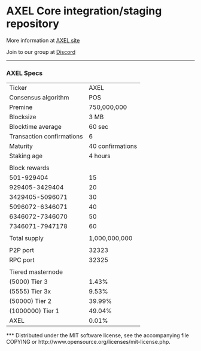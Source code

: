AXEL Core integration/staging repository
======================================
More information at [AXEL site](https://www.axel.org)

Join to our group at [Discord](https://discordapp.com/channels/407699573381791755/407699573381791757)

***

### AXEL Specs

<table>
<tr><td>Ticker</td><td>AXEL</td></tr>
<tr><td>Consensus algorithm</td><td>POS</td></tr>
<tr><td>Premine</td><td>750,000,000</td></tr>
<tr><td>Blocksize</td><td>3 MB</td></tr>
<tr><td>Blocktime average</td><td>60 sec</td></tr>
<tr><td>Transaction confirmations</td><td>6</td></tr>
<tr><td>Maturity</td><td>40 confirmations</td></tr>
<tr><td>Staking age</td><td>4 hours</td></tr>
<tr><td></td><td></td></tr>
<tr><td>Block rewards</td><td></td></tr>
<tr><td>501-929404</td><td>15</td></tr>
<tr><td>929405-3429404</td><td>20</td></tr>
<tr><td>3429405-5096071</td><td>30</td></tr>
<tr><td>5096072-6346071</td><td>40</td></tr>
<tr><td>6346072-7346070</td><td>50</td></tr>
<tr><td>7346071-7947178</td><td>60</td></tr>
<tr><td></td><td></td></tr>
<tr><td>Total supply</td><td>1,000,000,000</td></tr>
<tr><td></td><td></td></tr>
<tr><td>P2P port</td><td>32323</td></tr>
<tr><td>RPC port</td><td>32325</td></tr>
<tr><td></td><td></td></tr>
<tr><td>Tiered masternode</td><td></td></tr>
<tr><td>(5000) Tier 3</td><td>1.43%</td></tr>
<tr><td>(5555) Tier 3x</td><td>9.53%</td></tr>
<tr><td>(50000) Tier 2</td><td>39.99%</td></tr>
<tr><td>(1000000) Tier 1</td><td>49.04%</td></tr>
<tr><td>AXEL</td><td>0.01%</td></tr>
</table>
***
Distributed under the MIT software license, see the accompanying file COPYING or http://www.opensource.org/licenses/mit-license.php.
